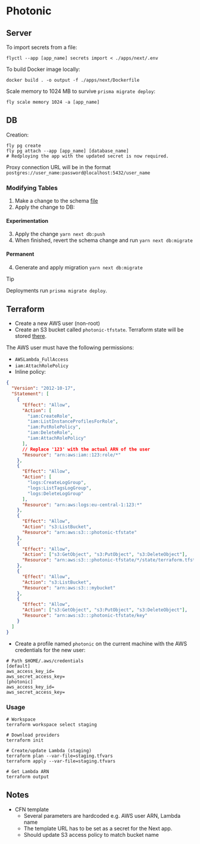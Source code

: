 # Photonic

## Server

To import secrets from a file:

```
flyctl --app [app_name] secrets import < ./apps/next/.env
```

To build Docker image locally:

```
docker build . -o output -f ./apps/next/Dockerfile
```

Scale memory to 1024 MB to survive `prisma migrate deploy`:

```
fly scale memory 1024 -a [app_name]
```

## DB

Creation:

```
fly pg create
fly pg attach --app [app_name] [database_name]
# Redploying the app with the updated secret is now required.
```

Proxy connection URL will be in the format `postgres://user_name:password@localhost:5432/user_name`

### Modifying Tables

1. Make a change to the schema [file](apps/next/prisma/schema.prisma)
2. Apply the change to DB:

#### Experimentation

3. Apply the change `yarn next db:push`
4. When finished, revert the schema change and run `yarn next db:migrate`

#### Permanent

4. Generate and apply migration `yarn next db:migrate`

> [!TIP]
> Deployments run `prisma migrate deploy`.

## Terraform

- Create a new AWS user (non-root)
- Create an S3 bucket called `photonic-tfstate`. Terraform state will be stored [there](https://developer.hashicorp.com/terraform/language/settings/backends/s3).

The AWS user must have the following permissions:

- `AWSLambda_FullAccess`
- `iam:AttachRolePolicy`
- Inline policy:

```json
{
  "Version": "2012-10-17",
  "Statement": [
    {
      "Effect": "Allow",
      "Action": [
        "iam:CreateRole",
        "iam:ListInstanceProfilesForRole",
        "iam:PutRolePolicy",
        "iam:DeleteRole",
        "iam:AttachRolePolicy"
      ],
      // Replace '123' with the actual ARN of the user
      "Resource": "arn:aws:iam::123:role/*"
    },
    {
      "Effect": "Allow",
      "Action": [
        "logs:CreateLogGroup",
        "logs:ListTagsLogGroup",
        "logs:DeleteLogGroup"
      ],
      "Resource": "arn:aws:logs:eu-central-1:123:*"
    },
    {
      "Effect": "Allow",
      "Action": "s3:ListBucket",
      "Resource": "arn:aws:s3:::photonic-tfstate"
    },
    {
      "Effect": "Allow",
      "Action": ["s3:GetObject", "s3:PutObject", "s3:DeleteObject"],
      "Resource": "arn:aws:s3:::photonic-tfstate/*/state/terraform.tfstate"
    },
    {
      "Effect": "Allow",
      "Action": "s3:ListBucket",
      "Resource": "arn:aws:s3:::mybucket"
    },
    {
      "Effect": "Allow",
      "Action": ["s3:GetObject", "s3:PutObject", "s3:DeleteObject"],
      "Resource": "arn:aws:s3:::photonic-tfstate/key"
    }
  ]
}
```

- Create a profile named `photonic` on the current machine with the AWS credentials for the new user:

```shell
# Path $HOME/.aws/credentials
[default]
aws_access_key_id=
aws_secret_access_key=
[photonic]
aws_access_key_id=
aws_secret_access_key=
```

### Usage

```shell
# Workspace
terraform workspace select staging

# Download providers
terraform init

# Create/update Lambda (staging)
terraform plan --var-file=staging.tfvars
terraform apply --var-file=staging.tfvars

# Get Lambda ARN
terraform output
```

## Notes

- CFN template
  - Several parameters are hardcoded e.g. AWS user ARN, Lambda name
  - The template URL has to be set as a secret for the Next app.
  - Should update S3 access policy to match bucket name

